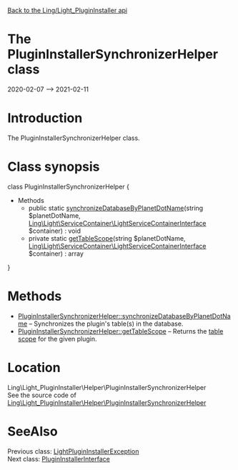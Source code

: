 [Back to the Ling/Light_PluginInstaller api](https://github.com/lingtalfi/Light_PluginInstaller/blob/master/doc/api/Ling/Light_PluginInstaller.md)



The PluginInstallerSynchronizerHelper class
================
2020-02-07 --> 2021-02-11






Introduction
============

The PluginInstallerSynchronizerHelper class.



Class synopsis
==============


class <span class="pl-k">PluginInstallerSynchronizerHelper</span>  {

- Methods
    - public static [synchronizeDatabaseByPlanetDotName](https://github.com/lingtalfi/Light_PluginInstaller/blob/master/doc/api/Ling/Light_PluginInstaller/Helper/PluginInstallerSynchronizerHelper/synchronizeDatabaseByPlanetDotName.md)(string $planetDotName, [Ling\Light\ServiceContainer\LightServiceContainerInterface](https://github.com/lingtalfi/Light/blob/master/doc/api/Ling/Light/ServiceContainer/LightServiceContainerInterface.md) $container) : void
    - private static [getTableScope](https://github.com/lingtalfi/Light_PluginInstaller/blob/master/doc/api/Ling/Light_PluginInstaller/Helper/PluginInstallerSynchronizerHelper/getTableScope.md)(string $planetDotName, [Ling\Light\ServiceContainer\LightServiceContainerInterface](https://github.com/lingtalfi/Light/blob/master/doc/api/Ling/Light/ServiceContainer/LightServiceContainerInterface.md) $container) : array

}






Methods
==============

- [PluginInstallerSynchronizerHelper::synchronizeDatabaseByPlanetDotName](https://github.com/lingtalfi/Light_PluginInstaller/blob/master/doc/api/Ling/Light_PluginInstaller/Helper/PluginInstallerSynchronizerHelper/synchronizeDatabaseByPlanetDotName.md) &ndash; Synchronizes the plugin's table(s) in the database.
- [PluginInstallerSynchronizerHelper::getTableScope](https://github.com/lingtalfi/Light_PluginInstaller/blob/master/doc/api/Ling/Light_PluginInstaller/Helper/PluginInstallerSynchronizerHelper/getTableScope.md) &ndash; Returns the [table scope](https://github.com/lingtalfi/TheBar/blob/master/discussions/table-scope.md) for the given plugin.





Location
=============
Ling\Light_PluginInstaller\Helper\PluginInstallerSynchronizerHelper<br>
See the source code of [Ling\Light_PluginInstaller\Helper\PluginInstallerSynchronizerHelper](https://github.com/lingtalfi/Light_PluginInstaller/blob/master/Helper/PluginInstallerSynchronizerHelper.php)



SeeAlso
==============
Previous class: [LightPluginInstallerException](https://github.com/lingtalfi/Light_PluginInstaller/blob/master/doc/api/Ling/Light_PluginInstaller/Exception/LightPluginInstallerException.md)<br>Next class: [PluginInstallerInterface](https://github.com/lingtalfi/Light_PluginInstaller/blob/master/doc/api/Ling/Light_PluginInstaller/PluginInstaller/PluginInstallerInterface.md)<br>
